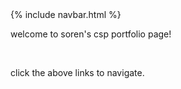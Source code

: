 <head>
  <title>csp portfolio</title>
</head>
{% include navbar.html %} <br>
<p> welcome to soren's csp portfolio page! </p><br>
<p> click the above links to navigate. </p>
